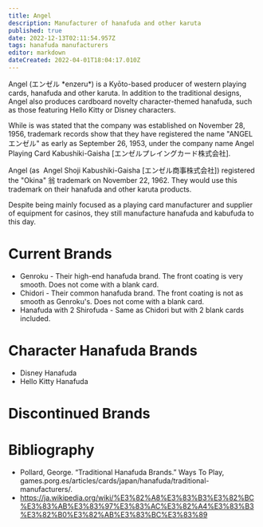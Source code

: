 ```yaml
---
title: Angel
description: Manufacturer of hanafuda and other karuta
published: true
date: 2022-12-13T02:11:54.957Z
tags: hanafuda manufacturers
editor: markdown
dateCreated: 2022-04-01T18:04:17.010Z
---
```


Angel (エンゼル \*enzeru\*) is a Kyōto-based producer of western playing cards, hanafuda and other karuta. In addition to the traditional designs, Angel also produces cardboard novelty character-themed hanafuda, such as those featuring Hello Kitty or Disney characters.

While is was stated that the company was established on November 28, 1956, trademark records show that they have registered the name "ANGEL エンゼル" as early as September 26, 1953, under the company name Angel Playing Card Kabushiki-Gaisha \[エンゼルプレイングカード株式会社\].

Angel (as  Angel Shoji Kabushiki-Gaisha \[エンゼル商事株式会社\]) registered the "Okina" 翁 trademark on November 22, 1962. They would use this trademark on their hanafuda and other karuta products.

Despite being mainly focused as a playing card manufacturer and supplier of equipment for casinos, they still manufacture hanafuda and kabufuda to this day.

# Current Brands
- Genroku - Their high-end hanafuda brand. The front coating is very smooth. Does not come with a blank card.
- Chidori - Their common hanafuda brand. The front coating is not as smooth as Genroku's. Does not come with a blank card.
- Hanafuda with 2 Shirofuda - Same as Chidori but with 2 blank cards included.

# Character Hanafuda Brands
- Disney Hanafuda
- Hello Kitty Hanafuda

# Discontinued Brands


# Bibliography
- Pollard, George. “Traditional Hanafuda Brands.” Ways To Play, games.porg.es/articles/cards/japan/hanafuda/traditional-manufacturers/.
- https://ja.wikipedia.org/wiki/%E3%82%A8%E3%83%B3%E3%82%BC%E3%83%AB%E3%83%97%E3%83%AC%E3%82%A4%E3%83%B3%E3%82%B0%E3%82%AB%E3%83%BC%E3%83%89